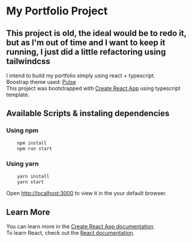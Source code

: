 # My Portfolio Project
## This project is old, the ideal would be to redo it, but as I'm out of time and I want to keep it running, I just did a little refactoring using tailwindcss
I intend to build my portfolio simply using react + typescript. <br/>
Boostrap theme used: [Pulse](https://bootswatch.com/pulse/) <br/>
This project was bootstrapped with [Create React App](https://github.com/facebook/create-react-app) using typescript template.

## Available Scripts & instaling dependencies

### Using npm
```bash
    npm install 
    npm run start
```
### Using yarn
```bash
    yarn install
    yarn start
```
Open [http://localhost:3000](http://localhost:3000) to view it in the your default browser.

## Learn More

You can learn more in the [Create React App documentation](https://facebook.github.io/create-react-app/docs/getting-started).<br/>
To learn React, check out the [React documentation](https://reactjs.org/).
